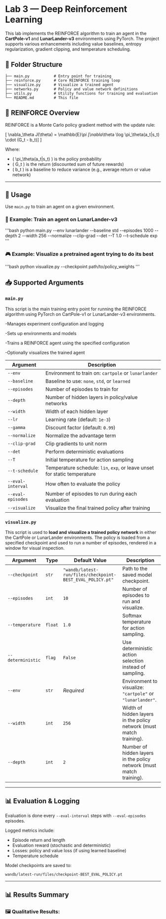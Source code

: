 # Lab 3 — Deep Reinforcement Learning

This lab implements the REINFORCE algorithm to train an agent in the **CartPole-v1** and **LunarLander-v3** environments using PyTorch. 
The project supports various enhancements including value baselines, entropy regularization, gradient clipping, and temperature scheduling.

## 📁 Folder Structure

```
├── main.py           # Entry point for training
├── reinforce.py      # Core REINFORCE training loop
├── visualize.py      # Visualize a trained agent
├── networks.py       # Policy and value network definitions
├── utils.py          # Utility functions for training and evaluation
└── README.md         # This file
```


## 🧠 REINFORCE Overview

REINFORCE is a Monte Carlo policy gradient method with the update rule:

\[
\nabla_\theta J(\theta) = \mathbb{E}_\pi [\nabla_\theta \log \pi_\theta(a_t|s_t) \cdot (G_t - b_t)]
\]

Where:
- \( \pi_\theta(a_t|s_t) \) is the policy probability
- \( G_t \) is the return (discounted sum of future rewards)
- \( b_t \) is a baseline to reduce variance (e.g., average return or value network)

---

## 🚀  Usage

Use `main.py` to train an agent on a given environment.

### 🔧 Example: Train an agent on LunarLander-v3 

'''bash
python main.py --env lunarlander --baseline std --episodes 1000 --depth 2 --width 256 --normalize --clip-grad --det --T 1.0 --t-schedule exp
'''

### 🎮 Example: Visualize a pretrained agent trying to do its best

'''bash
python visualize.py --checkpoint path/to/policy_weights
'''



## 📥 Supported Arguments

###  `main.py`

This script is the main training entry point for running the REINFORCE algorithm using PyTorch on CartPole-v1 or LunarLander-v3 environments. 

-Manages experiment configuration and logging

-Sets up environments and models

-Trains a REINFORCE agent using the specified configuration

-Optionally visualizes the trained agent

| Argument              | Description                                                                 |
|-----------------------|-----------------------------------------------------------------------------|
| `--env`               | Environment to train on: `cartpole` or `lunarlander`                        |
| `--baseline`          | Baseline to use: `none`, `std`, or `learned`                                |
| `--episodes`          | Number of episodes to train for                                             |
| `--depth`             | Number of hidden layers in policy/value networks                            |
| `--width`             | Width of each hidden layer                                                  |
| `--lr`                | Learning rate (default: `1e-3`)                                              |
| `--gamma`             | Discount factor (default: `0.99`)                                           |
| `--normalize`         | Normalize the advantage term                                                |
| `--clip-grad`         | Clip gradients to unit norm                                                 |
| `--det`               | Perform deterministic evaluations                                           |
| `--T`                 | Initial temperature for action sampling                                     |
| `--t-schedule`        | Temperature schedule: `lin`, `exp`, or leave unset for static temperature   |
| `--eval-interval`     | How often to evaluate the policy                                            |
| `--eval-episodes`     | Number of episodes to run during each evaluation                            |
| `--visualize`         | Visualize the final trained policy after training                           |


### `visualize.py`


This script is used to **load and visualize a trained policy network** in either the CartPole or LunarLander environments. 
The policy is loaded from a specified checkpoint and used to run a number of episodes, rendered in a window for visual inspection.


| Argument           | Type     | Default Value                                                   | Description                                                                 |
|--------------------|----------|------------------------------------------------------------------|-----------------------------------------------------------------------------|
| `--checkpoint`     | `str`    | `"wandb/latest-run/files/checkpoint-BEST_EVAL_POLICY.pt"`       | Path to the saved model checkpoint.                                        |
| `--episodes`       | `int`    | `10`                                                             | Number of episodes to run and visualize.                                   |
| `--temperature`    | `float`  | `1.0`                                                            | Softmax temperature for action sampling.                                   |
| `--deterministic`  | `flag`   | `False`                                                          | Use deterministic action selection instead of sampling.                    |
| `--env`            | `str`    | *Required*                                                       | Environment to visualize: `"cartpole"` or `"lunarlander"`.                 |
| `--width`          | `int`    | `256`                                                            | Width of hidden layers in the policy network (must match training).        |
| `--depth`          | `int`    | `2`                                                              | Number of hidden layers in the policy network (must match training).       |

---

## 📊 Evaluation & Logging

Evaluation is done every `--eval-interval` steps with `--eval-episodes` episodes.

Logged metrics include:
- Episode return and length
- Evaluation reward (stochastic and deterministic)
- Losses: policy and value loss (if using learned baseline)
- Temperature schedule

Model checkpoints are saved to:
```
wandb/latest-run/files/checkpoint-BEST_EVAL_POLICY.pt
```
---

## 📊 Results Summary




### 🖼️ Qualitative Results: 

